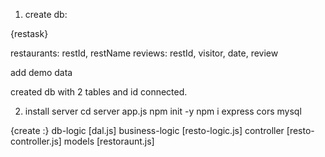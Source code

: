 1. create db:

{restask}

restaurants:
restId, restName
reviews:
restId, visitor, date, review

add demo data

created db with 2 tables and id connected.

2. install server
cd server
app.js
npm init -y
npm i express cors mysql

{create :}
db-logic
[dal.js]
business-logic
[resto-logic.js]
controller
[resto-controller.js]
models
[restoraunt.js]

